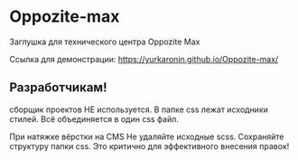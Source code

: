 # Oppozite-max
 Заглушка для технического центра Oppozite Max

 Ссылка для демонстрации: https://yurkaronin.github.io/Oppozite-max/

## Разработчикам!
сборщик проектов НЕ используется.
В папке css лежат исходники стилей.
Всё объединяется в один css файл.

При натяжке вёрстки на CMS Не удаляйте исходные scss.
Сохраняйте структуру папки css.
Это критично для эффективного внесения правок!
